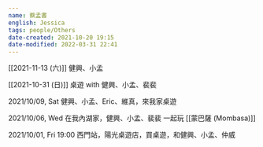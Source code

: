 ```yaml
---
name: 蔡孟書
english: Jessica
tags: people/Others
date-created: 2021-10-20 19:15
date-modified: 2022-03-31 22:41
---
```



[[2021-11-13 (六)]] 健興、小孟

[[2021-10-31 (日)]] 桌遊 with 健興、小孟、裴裴

2021/10/09, Sat 健興、小孟、Eric、維真，來我家桌遊

 2021/10/06, Wed 在我內湖家，健興、小孟、裴裴 一起玩 [[蒙巴薩 (Mombasa)]]

2021/10/01, Fri 19:00 西門站，陽光桌遊店，買桌遊，和健興、小孟、仲威